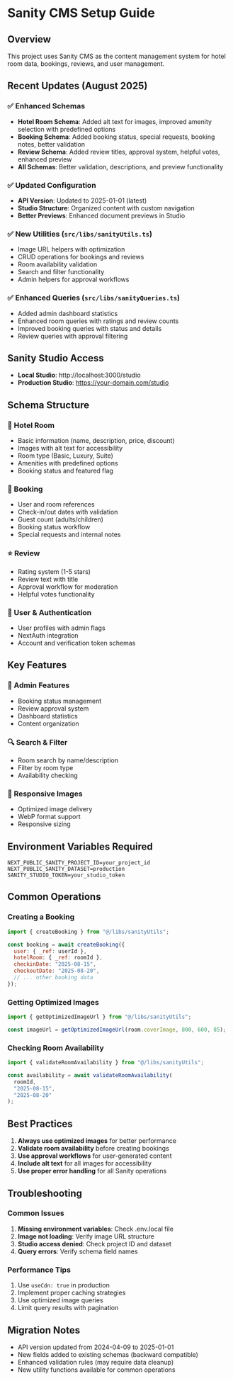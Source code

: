 # Sanity CMS Setup Guide

## Overview

This project uses Sanity CMS as the content management system for hotel room data, bookings, reviews, and user management.

## Recent Updates (August 2025)

### ✅ Enhanced Schemas

- **Hotel Room Schema**: Added alt text for images, improved amenity selection with predefined options
- **Booking Schema**: Added booking status, special requests, booking notes, better validation
- **Review Schema**: Added review titles, approval system, helpful votes, enhanced preview
- **All Schemas**: Better validation, descriptions, and preview functionality

### ✅ Updated Configuration

- **API Version**: Updated to 2025-01-01 (latest)
- **Studio Structure**: Organized content with custom navigation
- **Better Previews**: Enhanced document previews in Studio

### ✅ New Utilities (`src/libs/sanityUtils.ts`)

- Image URL helpers with optimization
- CRUD operations for bookings and reviews
- Room availability validation
- Search and filter functionality
- Admin helpers for approval workflows

### ✅ Enhanced Queries (`src/libs/sanityQueries.ts`)

- Added admin dashboard statistics
- Enhanced room queries with ratings and review counts
- Improved booking queries with status and details
- Review queries with approval filtering

## Sanity Studio Access

- **Local Studio**: http://localhost:3000/studio
- **Production Studio**: https://your-domain.com/studio

## Schema Structure

### 🏨 Hotel Room

- Basic information (name, description, price, discount)
- Images with alt text for accessibility
- Room type (Basic, Luxury, Suite)
- Amenities with predefined options
- Booking status and featured flag

### 📅 Booking

- User and room references
- Check-in/out dates with validation
- Guest count (adults/children)
- Booking status workflow
- Special requests and internal notes

### ⭐ Review

- Rating system (1-5 stars)
- Review text with title
- Approval workflow for moderation
- Helpful votes functionality

### 👤 User & Authentication

- User profiles with admin flags
- NextAuth integration
- Account and verification token schemas

## Key Features

### 🎯 Admin Features

- Booking status management
- Review approval system
- Dashboard statistics
- Content organization

### 🔍 Search & Filter

- Room search by name/description
- Filter by room type
- Availability checking

### 📱 Responsive Images

- Optimized image delivery
- WebP format support
- Responsive sizing

## Environment Variables Required

```env
NEXT_PUBLIC_SANITY_PROJECT_ID=your_project_id
NEXT_PUBLIC_SANITY_DATASET=production
SANITY_STUDIO_TOKEN=your_studio_token
```

## Common Operations

### Creating a Booking

```javascript
import { createBooking } from "@/libs/sanityUtils";

const booking = await createBooking({
  user: { _ref: userId },
  hotelRoom: { _ref: roomId },
  checkinDate: "2025-08-15",
  checkoutDate: "2025-08-20",
  // ... other booking data
});
```

### Getting Optimized Images

```javascript
import { getOptimizedImageUrl } from "@/libs/sanityUtils";

const imageUrl = getOptimizedImageUrl(room.coverImage, 800, 600, 85);
```

### Checking Room Availability

```javascript
import { validateRoomAvailability } from "@/libs/sanityUtils";

const availability = await validateRoomAvailability(
  roomId,
  "2025-08-15",
  "2025-08-20"
);
```

## Best Practices

1. **Always use optimized images** for better performance
2. **Validate room availability** before creating bookings
3. **Use approval workflows** for user-generated content
4. **Include alt text** for all images for accessibility
5. **Use proper error handling** for all Sanity operations

## Troubleshooting

### Common Issues

1. **Missing environment variables**: Check .env.local file
2. **Image not loading**: Verify image URL structure
3. **Studio access denied**: Check project ID and dataset
4. **Query errors**: Verify schema field names

### Performance Tips

1. Use `useCdn: true` in production
2. Implement proper caching strategies
3. Use optimized image queries
4. Limit query results with pagination

## Migration Notes

- API version updated from 2024-04-09 to 2025-01-01
- New fields added to existing schemas (backward compatible)
- Enhanced validation rules (may require data cleanup)
- New utility functions available for common operations
